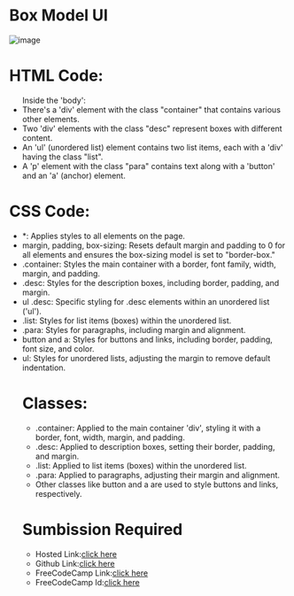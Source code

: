 # Box Model UI
![image](https://github.com/namishagurunani/BoxmodelP/assets/126158413/ce9a61a2-0c89-4eca-93ae-d553aeb8c623)
 # HTML Code:
<ul>Inside the 'body':
<li>There's a 'div' element with the class "container" that contains various other elements.</li>
<li> Two 'div' elements with the class "desc" represent boxes with different content.</li>
<li> An 'ul' (unordered list) element contains two list items, each with a 'div' having the class "list".</li>
<li> A 'p' element with the class "para" contains text along with a 'button' and an 'a' (anchor) element. </li></ul>

# CSS Code:
<ul><li>*: Applies styles to all elements on the page.</li>
<li>margin, padding, box-sizing: Resets default margin and padding to 0 for all elements and ensures the box-sizing model is set to "border-box."</li>
<li>.container: Styles the main container with a border, font family, width, margin, and padding.</li>
<li>.desc: Styles for the description boxes, including border, padding, and margin.</li>
<li>ul .desc: Specific styling for .desc elements within an unordered list ('ul').</li>
<li>.list: Styles for list items (boxes) within the unordered list.</li>
<li>.para: Styles for paragraphs, including margin and alignment.</li>
<li>button and a: Styles for buttons and links, including border, padding, font size, and color.</li>
<li>ul: Styles for unordered lists, adjusting the margin to remove default indentation.</li></ul><ul>
 
 # Classes:
<ul><li>.container: Applied to the main container 'div', styling it with a border, font, width, margin, and padding.</li>
<li>.desc: Applied to description boxes, setting their border, padding, and margin.</li>
<li>.list: Applied to list items (boxes) within the unordered list.</li>
<li>.para: Applied to paragraphs, adjusting their margin and alignment.</li>
<li>Other classes like button and a are used to style buttons and links, respectively.</li></ul>

# Sumbission Required
- Hosted Link:[click here](https://namishagurunani.github.io/BoxmodelP/)
- Github Link:[click here](https://github.com/namishagurunani/BoxmodelP)
- FreeCodeCamp Link:[click here](https://www.freecodecamp.org/learn/2022/responsive-web-design/learn-the-css-box-model-by-building-a-rothko-painting/step-45)
- FreeCodeCamp Id:[click here](https://www.freecodecamp.org/namisha_gurunani)

